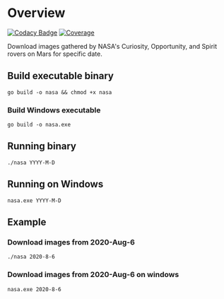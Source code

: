 # Overview

[![Codacy Badge](https://api.codacy.com/project/badge/Grade/d32d8df3c31d43969c6aa8876af40e22)](https://app.codacy.com/gh/josecordaz/wndyr?utm_source=github.com&utm_medium=referral&utm_content=josecordaz/wndyr&utm_campaign=Badge_Grade)
[![Coverage](http://3.88.72.236/api/project_badges/measure?project=roverapi&metric=coverage)](http://3.88.72.236/dashboard?id=roverapi)

Download images gathered by NASA's Curiosity, Opportunity, and Spirit rovers on Mars for specific date.

## Build executable binary
```shell
go build -o nasa && chmod +x nasa
```
### Build Windows executable
```shell
go build -o nasa.exe
```

## Running binary
```shell
./nasa YYYY-M-D
```

## Running on Windows
```shell
nasa.exe YYYY-M-D
```

## Example
### Download images from 2020-Aug-6
```shell
./nasa 2020-8-6
```
### Download images from 2020-Aug-6 on windows
```shell
nasa.exe 2020-8-6
```
